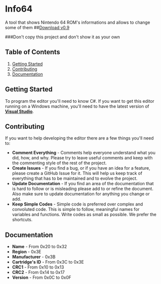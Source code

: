 Info64
======

A tool that shows Nintendo 64 ROM's informations and allows to change some of them
##[Download v0.9](http://www.mediafire.com/?fuilalw8e9q8v54)

###Don't copy this project and don't show it as your own

Table of Contents
-----------------
1.  [Getting Started](#getting-started)
2.  [Contributing](#contributing)
3.  [Documentation](#documentation)

Getting Started
---------------
To program the editor you'll need to know C#.
If you want to get this editor running on a Windows machine, you'll need to have the latest version of [__Visual Studio__](http://www.microsoft.com/visualstudio/).

Contributing
------------
If you want to help developing the editor there are a few things you'll need to:
*   __Comment Everything__ - Comments help everyone understand what you did, how, and why.  Please try to leave useful comments and keep with the commenting style of the rest of the project.
*   __Create Issues__ - If you find a bug, or if you have an idea for a feature, please create a GitHub Issue for it.  This will help us keep track of everything that has to be maintained and to evolve the project.
*   __Update Documentation__ - If you find an area of the documentation that is hard to follow or is misleading please add to or refine the document.  Also make sure to update documentation for anything you change or add.
*   __Keep Simple Codes__ - Simple code is preferred over complex and convoluted code.  This is simple to follow, meaningful names for variables and functions. Write codes as small as possible. We prefer the shortcuts.

Documentation
-------------
*   __Name__ - From 0x20 to 0x32
*   __Region__ - 0x3E
*   __Manufacturer__ - 0x3B
*   __Cartridge's ID__ - From 0x3C to 0x3E
*   __CRC1__ - From 0x10 to 0x13
*   __CRC2__ - From 0x14 to 0x17
*   __Version__ - From 0x0C to 0x0F
